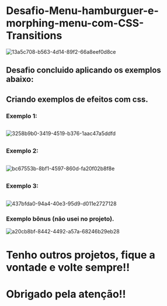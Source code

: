 
# Desafio-Menu-hamburguer-e-morphing-menu-com-CSS-Transitions

![13a5c708-b563-4d14-89f2-66a8eef0d8ce](https://user-images.githubusercontent.com/100328826/171275206-fcf625c4-c704-484b-a0c4-24fba082c529.gif)
##

## Desafio concluido aplicando os exemplos abaixo:



## Criando exemplos de efeitos com css.
### Exemplo 1:
##


![3258b9b0-3419-4519-b376-1aac47a5ddfd](https://user-images.githubusercontent.com/100328826/171270601-10766d70-33a6-4e14-96df-b5451276fa9d.gif)

##
### Exemplo 2:
##

![bc67553b-8bf1-4597-860d-fa20f02b8f8e](https://user-images.githubusercontent.com/100328826/171273433-0be85315-bd82-4c6c-87c9-058beda73943.gif)

##
### Exemplo 3:
##

![437bfda0-94a4-40e3-95d9-d011e2727128](https://user-images.githubusercontent.com/100328826/171274315-5ab95f93-b3ee-44db-bc13-8ccdaefdc967.gif)

### Exemplo bônus (não usei no projeto).

![a20cb8bf-8442-4492-a57a-68246b29eb28](https://user-images.githubusercontent.com/100328826/171276884-c1fe9db8-1224-4e3a-ac3f-a50d8334f0d5.gif)
##

# Tenho outros projetos, fique a vontade e volte sempre!!
# Obrigado pela atenção!!
